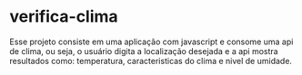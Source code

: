 # verifica-clima

Esse projeto consiste em uma aplicação com javascript e consome uma api de clima, ou seja, o usuário digita a localização desejada e a api mostra resultados como: temperatura, caracteristicas do clima e nivel de umidade.